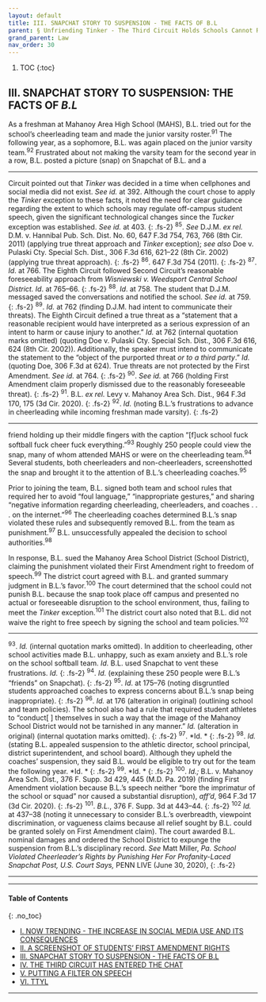 ```yaml
---
layout: default
title: III. SNAPCHAT STORY TO SUSPENSION - THE FACTS OF B.L  
parent: § Unfriending Tinker - The Third Circuit Holds Schools Cannot Regulate Off-Campus Social Media Speech   
grand_parent: Law 
nav_order: 30 
---
```

<style>
.dont-break-out {
  /* These are technically the same, but use both */
  overflow-wrap: break-word;
  word-wrap: break-word;

  -ms-word-break: break-all;
  /* This is the dangerous one in WebKit, as it breaks things wherever */
  word-break: break-all;
  /* Instead use this non-standard one: */
  word-break: break-word;
}

.youtube-container {
    position: relative;
    width: 100%;
    height: 0;
    padding-bottom: 56.25%;
}
.youtube-video {
    position: absolute;
    top: 0;
    left: 0;
    width: 100%;
    height: 100%;
}

</style>

<div class="dont-break-out" markdown="1">

1. TOC
{:toc}

## III. SNAPCHAT STORY TO SUSPENSION: THE FACTS OF *B.L*
As a freshman at Mahanoy Area High School (MAHS), B.L. tried out for the school’s cheerleading team and made the junior varsity roster.<sup>91</sup> The following year, as a sophomore, B.L. was again placed on the junior varsity team.<sup>92</sup> Frustrated about not making the varsity team for the second year in a row, B.L. posted a picture (snap) on Snapchat of B.L. and a

***
Circuit pointed out that *Tinker* was decided in a time when cellphones and social media did not exist. *See id.* at 392. Although the court chose to apply the *Tinker* exception to these facts, it noted the need for clear guidance regarding the extent to which schools may regulate off-campus student speech, given the significant technological changes since the *Tucker* exception was established. *See id.* at 403. 
{: .fs-2}
<sup>85</sup>. *See* D.J.M. *ex rel.* D.M. v. Hannibal Pub. Sch. Dist. No. 60, 647 F.3d 754, 763, 766 (8th Cir. 2011) (applying true threat approach and *Tinker* exception); *see also* Doe v. Pulaski Cty. Special Sch. Dist., 306 F.3d 616, 621–22 (8th Cir. 2002) (applying true threat approach). 
{: .fs-2}
<sup>86</sup>. 647 F.3d 754 (2011). 
{: .fs-2}
<sup>87</sup>. *Id*. at 766. The Eighth Circuit followed Second Circuit’s reasonable foreseeability approach from *Wisniewski v. Weedsport Central School District.* *Id*. at 765–66. 
{: .fs-2}
<sup>88</sup>. *Id*. at 758. The student that D.J.M. messaged saved the conversations and notified the school. *See id.* at 759. 
{: .fs-2}
<sup>89</sup>. *Id.* at 762 (finding D.J.M. had intent to communicate their threats). The Eighth Circuit defined a true threat as a “statement that a reasonable recipient would have interpreted as a serious expression of an intent to harm or cause injury to another.” *Id.* at 762 (internal quotation marks omitted) (quoting Doe v. Pulaski Cty. Special Sch. Dist., 306 F.3d 616, 624 (8th Cir. 2002)). Additionally, the speaker must intend to communicate the statement to the “object of the purported threat *or to a third party*.” *Id.* (quoting Doe, 306 F.3d at 624). True threats are not protected by the First Amendment. *See id.* at 764. 
{: .fs-2}
<sup>90</sup>. *See id.* at 766 (holding First Amendment claim properly dismissed due to the reasonably foreseeable threat). 
{: .fs-2}
<sup>91</sup>. B.L. *ex rel.* Levy v. Mahanoy Area Sch. Dist., 964 F.3d 170, 175 (3d Cir. 2020). 
{: .fs-2}
<sup>92</sup>. *Id.* (noting B.L.’s frustrations to advance in cheerleading while incoming freshman made varsity).
{: .fs-2}
***

friend holding up their middle fingers with the caption “[f]uck school fuck softball fuck cheer fuck everything.”<sup>93</sup> Roughly 250 people could view the snap, many of whom attended MAHS or were on the cheerleading team.<sup>94</sup> Several students, both cheerleaders and non-cheerleaders, screenshotted the snap and brought it to the attention of B.L.’s cheerleading coaches.<sup>95</sup>

Prior to joining the team, B.L. signed both team and school rules that required her to avoid “foul language,” “inappropriate gestures,” and sharing “negative information regarding cheerleading, cheerleaders, and coaches . . . on the internet.”<sup>96</sup> The cheerleading coaches determined B.L.’s snap violated these rules and subsequently removed B.L. from the team as punishment.<sup>97</sup> B.L. unsuccessfully appealed the decision to school authorities.<sup>98</sup> 

In response, B.L. sued the Mahanoy Area School District (School District), claiming the punishment violated their First Amendment right to freedom of speech.<sup>99</sup> The district court agreed with B.L. and granted summary judgment in B.L.’s favor.<sup>100</sup> The court determined that the school could not punish B.L. because the snap took place off campus and presented no actual or foreseeable disruption to the school environment, thus, failing to meet the *Tinker* exception.<sup>101</sup> The district court also noted that B.L. did not waive the right to free speech by signing the school and team policies.<sup>102</sup>

***
<sup>93</sup>. *Id.* (internal quotation marks omitted). In addition to cheerleading, other school activities made B.L. unhappy, such as exam anxiety and B.L.’s role on the school softball team. *Id.* B.L. used Snapchat to vent these frustrations. *Id.* 
{: .fs-2}
<sup>94</sup>. *Id.* (explaining these 250 people were B.L.’s “friends” on Snapchat). 
{: .fs-2}
<sup>95</sup>. *Id*. at 175–76 (noting disgruntled students approached coaches to express concerns about B.L.’s snap being inappropriate). 
{: .fs-2}
<sup>96</sup>. *Id.* at 176 (alteration in original) (outlining school and team policies). The school also had a rule that required student athletes to “conduct[ ] themselves in such a way that the image of the Mahanoy School District would not be tarnished in any manner.” *Id.* (alteration in original) (internal quotation marks omitted). 
{: .fs-2}
<sup>97</sup>. *Id. *
{: .fs-2}
<sup>98</sup>. *Id.* (stating B.L. appealed suspension to the athletic director, school principal, district superintendent, and school board). Although they upheld the coaches’ suspension, they said B.L. would be eligible to try out for the team the following year. *Id. *
{: .fs-2}
<sup>99</sup>. *Id. *
{: .fs-2}
<sup>100</sup>. *Id.;* B.L. v. Mahanoy Area Sch. Dist., 376 F. Supp. 3d 429, 445 (M.D. Pa. 2019) (finding First Amendment violation because B.L.’s speech neither “bore the imprimatur of the school or squad” nor caused a substantial disruption), *aff’d*, 964 F.3d 17 (3d Cir. 2020). 
{: .fs-2}
<sup>101</sup>. *B.L.*, 376 F. Supp. 3d at 443–44. 
{: .fs-2}
<sup>102</sup> *Id.* at 437–38 (noting it unnecessary to consider B.L.’s overbreadth, viewpoint discrimination, or vagueness claims because all relief sought by B.L. could be granted solely on First Amendment claim). The court awarded B.L. nominal damages and ordered the School District to expunge the suspension from B.L.’s disciplinary record. *See* Matt Miller, *Pa. School Violated Cheerleader’s Rights by Punishing Her For Profanity-Laced Snapchat Post, U.S. Court Says,* PENN LIVE (June 30, 2020),
{: .fs-2}
***

***

#### Table of Contents
{: .no_toc}

<ul><li> <a href="/docs/law/unfriending-tinker-the-third-circuit-holds-schools-cannot-regulate-off-campus-social-media-speech-1/">I. NOW TRENDING - THE INCREASE IN SOCIAL MEDIA USE AND ITS CONSEQUENCES</a></li><li> <a href="/docs/law/unfriending-tinker-the-third-circuit-holds-schools-cannot-regulate-off-campus-social-media-speech-2/">II. A SCREENSHOT OF STUDENTS’ FIRST AMENDMENT RIGHTS</a></li><li> <a href="/docs/law/unfriending-tinker-the-third-circuit-holds-schools-cannot-regulate-off-campus-social-media-speech-3/">III. SNAPCHAT STORY TO SUSPENSION - THE FACTS OF B.L</a></li><li> <a href="/docs/law/unfriending-tinker-the-third-circuit-holds-schools-cannot-regulate-off-campus-social-media-speech-4/">IV. THE THIRD CIRCUIT HAS ENTERED THE CHAT</a></li><li> <a href="/docs/law/unfriending-tinker-the-third-circuit-holds-schools-cannot-regulate-off-campus-social-media-speech-5/">V. PUTTING A FILTER ON SPEECH</a></li><li> <a href="/docs/law/unfriending-tinker-the-third-circuit-holds-schools-cannot-regulate-off-campus-social-media-speech-6/">VI. TTYL</a></li></ul>

***

</div>
